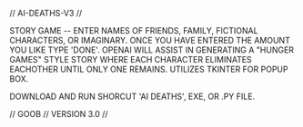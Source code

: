// AI-DEATHS-V3 // 

STORY GAME -- ENTER NAMES OF FRIENDS, FAMILY, FICTIONAL CHARACTERS, OR IMAGINARY. 
ONCE YOU HAVE ENTERED THE AMOUNT YOU LIKE TYPE 'DONE'. OPENAI WILL ASSIST IN GENERATING
A "HUNGER GAMES" STYLE STORY WHERE EACH CHARACTER ELIMINATES EACHOTHER UNTIL ONLY 
ONE REMAINS. UTILIZES TKINTER FOR POPUP BOX. 

DOWNLOAD AND RUN SHORCUT 'AI DEATHS', EXE, OR .PY FILE. 

// GOOB // VERSION 3.0 // 

